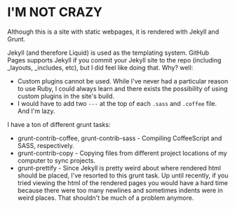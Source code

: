 # I'M NOT CRAZY
Although this is a site with static webpages, it is rendered with Jekyll and Grunt.

Jekyll (and therefore Liquid) is used as the templating system. GitHub Pages supports Jekyll if you
commit your Jekyll site to the repo (including \_layouts, \_includes, etc), but I did feel like doing that. Why? well:

* Custom plugins cannot be used. While I've never had a particular reason to use Ruby, I could always learn and there exists the
  possibility of using custom plugins in the site's build.
* I would have to add two `---` at the top of each `.sass` and `.coffee` file. And I'm lazy.

I have a ton of different grunt tasks:
* grunt-contrib-coffee, grunt-contrib-sass - Compiling CoffeeScript and SASS, respectively.
* grunt-contrib-copy - Copying files from different project locations of my computer to sync projects.
* grunt-prettify - Since Jekyll is pretty weird about where rendered html should be placed, I've resorted to this grunt task.
  Up until recently, if you tried viewing the html of the rendered pages you would have a hard time because there were too many
  newlines and sometimes indents were in weird places. That shouldn't be much of a problem anymore.
